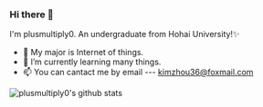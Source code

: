### Hi there 👋
I'm plusmultiply0. An undergraduate from Hohai University!✨ 

- 🔭 My major is Internet of things.
- 🌱 I’m currently learning many things.
- 📫 You can cantact me by email --- kimzhou36@foxmail.com

![plusmultiply0's github stats](https://github-readme-stats.vercel.app/api?username=plusmultiply0&count_private=true&show_icons=true)
